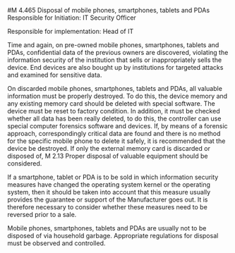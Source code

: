 #M 4.465 Disposal of mobile phones, smartphones, tablets and PDAs
Responsible for Initiation: IT Security Officer

Responsible for implementation: Head of IT

Time and again, on pre-owned mobile phones, smartphones, tablets and PDAs, confidential data of the previous owners are discovered, violating the information security of the institution that sells or inappropriately sells the device. End devices are also bought up by institutions for targeted attacks and examined for sensitive data.

On discarded mobile phones, smartphones, tablets and PDAs, all valuable information must be properly destroyed. To do this, the device memory and any existing memory card should be deleted with special software. The device must be reset to factory condition. In addition, it must be checked whether all data has been really deleted, to do this, the controller can use special computer forensics software and devices. If, by means of a forensic approach, correspondingly critical data are found and there is no method for the specific mobile phone to delete it safely, it is recommended that the device be destroyed. If only the external memory card is discarded or disposed of, M 2.13 Proper disposal of valuable equipment should be considered.

If a smartphone, tablet or PDA is to be sold in which information security measures have changed the operating system kernel or the operating system, then it should be taken into account that this measure usually provides the guarantee or support of the Manufacturer goes out. It is therefore necessary to consider whether these measures need to be reversed prior to a sale.

Mobile phones, smartphones, tablets and PDAs are usually not to be disposed of via household garbage. Appropriate regulations for disposal must be observed and controlled.



